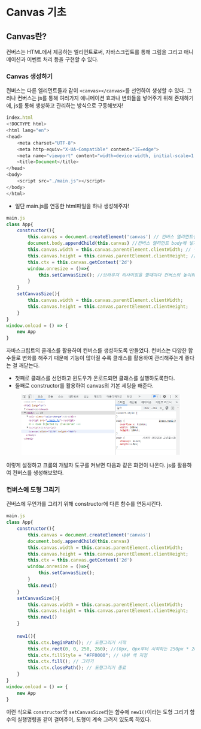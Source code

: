 # Canvas 기초

## Canvas란?

컨버스는 HTML에서 제공하는 엘리먼트로써, 자바스크립트를 통해 그림을 그리고 애니메이션과 이벤트 처리 등을 구현할 수 있다.



### Canvas 생성하기

컨버스는 다른 엘리먼트들과 같이 `<canvas></canvas>`를 선언하여 생성할 수 있다. 그러나 컨버스는 js를 통해 여러가지 애니메이션 효과나 변화들을 넣어주기 위해 존재하기에, js를 통해 생성하고 관리하는 방식으로 구동해보자!

```javascript
index.html
<!DOCTYPE html>
<html lang="en">
<head>
    <meta charset="UTF-8">
    <meta http-equiv="X-UA-Compatible" content="IE=edge">
    <meta name="viewport" content="width=device-width, initial-scale=1.0">
    <title>Document</title>
</head>
<body>
    <script src="./main.js"></script>
</body>
</html>
```

* 일단 main.js를 연동한 html파일을 하나 생성해주자!

```javascript
main.js
class App{
    constructor(){
        this.canvas = document.createElement('canvas') // 컨버스 엘리먼트생성
        document.body.appendChild(this.canvas) //컨버스 엘리먼트 body에 넣기
        this.canvas.width = this.canvas.parentElement.clientWidth; // 컨버스의 넓이는 부모의 넓이를 따라간다.
        this.canvas.height = this.canvas.parentElement.clientHeight; // 컨버스의 높이는 부모의 높이를 따라간다.
        this.ctx = this.canvas.getContext('2d')
        window.onresize = ()=>{
            this.setCanvasSize(); //브라우져 리사이징을 할때마다 컨버스의 높이와 크기를 변경하라.
        }
    }
    setCanvasSize(){
        this.canvas.width = this.canvas.parentElement.clientWidth;
        this.canvas.height = this.canvas.parentElement.clientHeight;
    }
}
window.onload = () => {
    new App
}
```

자바스크립트의 클래스를 활용하여 컨버스를 생성하도록 만들었다. 컨버스는 다양한 함수들로 변화를 해주기 때문에 기능이 많아질 수록 클래스를 활용하여 관리해주는게 좋다는 걸 깨닫는다.&#x20;

* 첫째로 클래스를 선언하고 윈도우가 온로드되면 클래스를 실행하도록한다.
* 둘째로 constructor를 활용하여 canvas의 기본 세팅을 해준다.

<figure><img src="../../.gitbook/assets/image (2) (1) (1).png" alt=""><figcaption></figcaption></figure>

이렇게 설정하고 크롬의 개발자 도구를 켜보면 다음과 같은 화면이 나온다. js를 활용하여 컨버스를 생성해보았다.



### 컨버스에 도형 그리기

컨버스에 무언가를 그리기 위해 constructor에 다른 함수를 연동시킨다.



```javascript
main.js
class App{
    constructor(){
        this.canvas = document.createElement('canvas')
        document.body.appendChild(this.canvas)
        this.canvas.width = this.canvas.parentElement.clientWidth;
        this.canvas.height = this.canvas.parentElement.clientHeight;
        this.ctx = this.canvas.getContext('2d')
        window.onresize = ()=>{
            this.setCanvasSize();
        }
        this.new1()
    }
    setCanvasSize(){
        this.canvas.width = this.canvas.parentElement.clientWidth;
        this.canvas.height = this.canvas.parentElement.clientHeight;
        this.new1()
    }

    new1(){
        this.ctx.beginPath(); // 도형그리기 시작
        this.ctx.rect(0, 0, 250, 260); //(0px, 0px부터 시작하는 250px * 260px짜리 사각형 그리기)
        this.ctx.fillStyle = "#FF0000"; // 내부 색 지정
        this.ctx.fill(); // 그리기
        this.ctx.closePath(); // 도형그리기 종료
    }
}
window.onload = () => {
    new App
}
```

이런 식으로 `constructor`와 `setCanvasSize`라는 함수에 `new1()`이라는 도형 그리기 함수의 실행명령을 같이 걸어주어, 도형이 계속 그려저 있도록 하였다.
